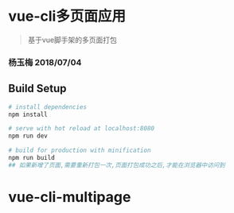 # vue-cli多页面应用
> 基于vue脚手架的多页面打包

### 杨玉梅 2018/07/04

## Build Setup

``` bash
# install dependencies
npm install

# serve with hot reload at localhost:8080
npm run dev

# build for production with minification
npm run build
## 如果新增了页面,需要重新打包一次,页面打包成功之后,才能在浏览器中访问到
```
# vue-cli-multipage
